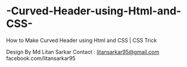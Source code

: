 # -Curved-Header-using-Html-and-CSS-
How to Make Curved Header using Html and CSS | CSS Trick

Design By
Md Litan Sarkar
Contact : 
litansarkar95@gmail.com
facebook.com/litansarkar95

